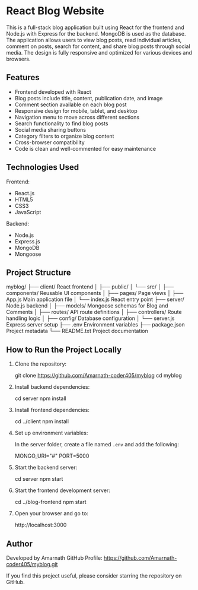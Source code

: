 React Blog Website
==================

This is a full-stack blog application built using React for the frontend and Node.js with Express for the backend. MongoDB is used as the database. The application allows users to view blog posts, read individual articles, comment on posts, search for content, and share blog posts through social media. The design is fully responsive and optimized for various devices and browsers.

Features
--------

- Frontend developed with React
- Blog posts include title, content, publication date, and image
- Comment section available on each blog post
- Responsive design for mobile, tablet, and desktop
- Navigation menu to move across different sections
- Search functionality to find blog posts
- Social media sharing buttons
- Category filters to organize blog content
- Cross-browser compatibility
- Code is clean and well-commented for easy maintenance

Technologies Used
-----------------

Frontend:
- React.js
- HTML5
- CSS3
- JavaScript

Backend:
- Node.js
- Express.js
- MongoDB
- Mongoose

Project Structure
-----------------

myblog/
├── client/                 React frontend
│   ├── public/
│   └── src/
│       ├── components/     Reusable UI components
│       ├── pages/          Page views
│       ├── App.js          Main application file
│       └── index.js        React entry point
├── server/                 Node.js backend
│   ├── models/             Mongoose schemas for Blog and Comments
│   ├── routes/             API route definitions
│   ├── controllers/        Route handling logic
│   ├── config/             Database configuration
│   └── server.js           Express server setup
├── .env                    Environment variables
├── package.json            Project metadata
└── README.txt              Project documentation

How to Run the Project Locally
------------------------------

1. Clone the repository:

   git clone https://github.com/Amarnath-coder405/myblog
   cd myblog

2. Install backend dependencies:

   cd server
   npm install

3. Install frontend dependencies:

   cd ../client
   npm install

4. Set up environment variables:

   In the server folder, create a file named `.env` and add the following:

   MONGO_URI="#"
   PORT=5000

5. Start the backend server:

   cd server
   npm start

6. Start the frontend development server:

   cd ../blog-frontend
   npm start

7. Open your browser and go to:

   http://localhost:3000

Author
------

Developed by Amarnath
GitHub Profile: https://github.com/Amarnath-coder405/myblog.git

If you find this project useful, please consider starring the repository on GitHub.
